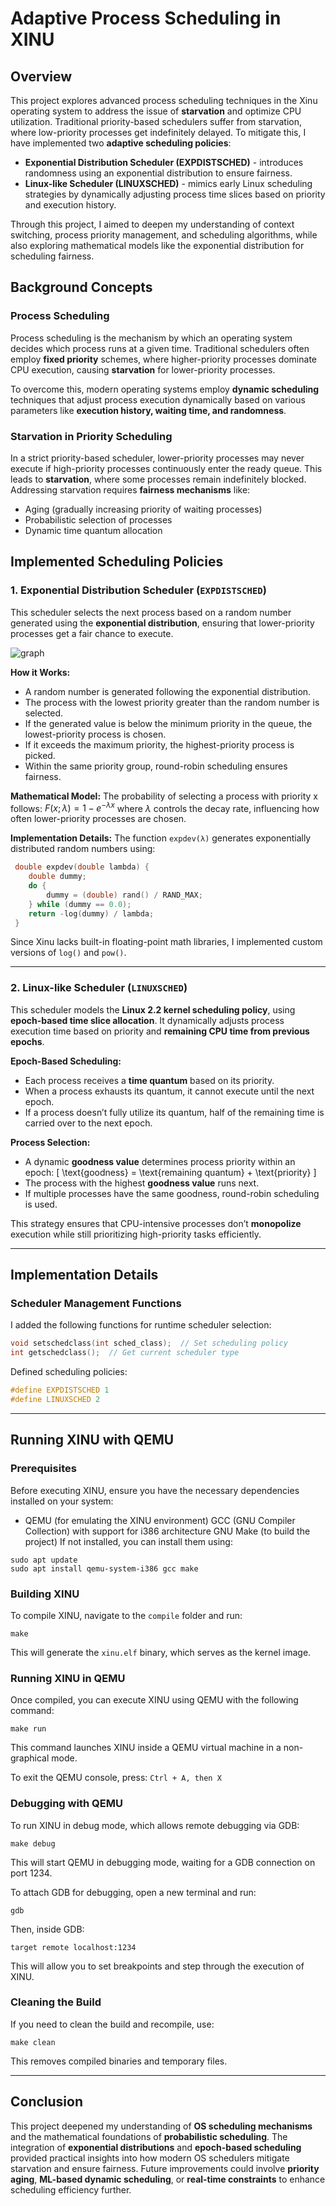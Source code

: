 # Adaptive Process Scheduling in XINU

## Overview

This project explores advanced process scheduling techniques in the Xinu operating system to address the issue of **starvation** and optimize CPU utilization. Traditional priority-based schedulers suffer from starvation, where low-priority processes get indefinitely delayed. To mitigate this, I have implemented two **adaptive scheduling policies**:

- **Exponential Distribution Scheduler (EXPDISTSCHED)** - introduces randomness using an exponential distribution to ensure fairness.
- **Linux-like Scheduler (LINUXSCHED)** - mimics early Linux scheduling strategies by dynamically adjusting process time slices based on priority and execution history.

Through this project, I aimed to deepen my understanding of context switching, process priority management, and scheduling algorithms, while also exploring mathematical models like the exponential distribution for scheduling fairness.

## Background Concepts

### Process Scheduling
Process scheduling is the mechanism by which an operating system decides which process runs at a given time. Traditional schedulers often employ **fixed priority** schemes, where higher-priority processes dominate CPU execution, causing **starvation** for lower-priority processes.

To overcome this, modern operating systems employ **dynamic scheduling** techniques that adjust process execution dynamically based on various parameters like **execution history, waiting time, and randomness**.

### Starvation in Priority Scheduling
In a strict priority-based scheduler, lower-priority processes may never execute if high-priority processes continuously enter the ready queue. This leads to **starvation**, where some processes remain indefinitely blocked. Addressing starvation requires **fairness mechanisms** like:
- Aging (gradually increasing priority of waiting processes)
- Probabilistic selection of processes
- Dynamic time quantum allocation

## Implemented Scheduling Policies

### 1. Exponential Distribution Scheduler (`EXPDISTSCHED`)
This scheduler selects the next process based on a random number generated using the **exponential distribution**, ensuring that lower-priority processes get a fair chance to execute.

![graph](expdist.jpg)

**How it Works:**
- A random number is generated following the exponential distribution.
- The process with the lowest priority greater than the random number is selected.
- If the generated value is below the minimum priority in the queue, the lowest-priority process is chosen.
- If it exceeds the maximum priority, the highest-priority process is picked.
- Within the same priority group, round-robin scheduling ensures fairness.

**Mathematical Model:**
The probability of selecting a process with priority x follows:
$F(x;\lambda) = 1 - e^{-\lambda x}$ where $\lambda$ controls the decay rate, influencing how often lower-priority processes are chosen.

**Implementation Details:**
The function `expdev(λ)` generates exponentially distributed random numbers using:
```c
 double expdev(double lambda) {
    double dummy;
    do {
        dummy = (double) rand() / RAND_MAX;
    } while (dummy == 0.0);
    return -log(dummy) / lambda;
 }
```
Since Xinu lacks built-in floating-point math libraries, I implemented custom versions of `log()` and `pow()`.

---

### 2. Linux-like Scheduler (`LINUXSCHED`)
This scheduler models the **Linux 2.2 kernel scheduling policy**, using **epoch-based time slice allocation**. It dynamically adjusts process execution time based on priority and **remaining CPU time from previous epochs**.

**Epoch-Based Scheduling:**
- Each process receives a **time quantum** based on its priority.
- When a process exhausts its quantum, it cannot execute until the next epoch.
- If a process doesn’t fully utilize its quantum, half of the remaining time is carried over to the next epoch.

**Process Selection:**
- A dynamic **goodness value** determines process priority within an epoch:
  \[ \text{goodness} = \text{remaining quantum} + \text{priority} \]
- The process with the highest **goodness value** runs next.
- If multiple processes have the same goodness, round-robin scheduling is used.

This strategy ensures that CPU-intensive processes don’t **monopolize** execution while still prioritizing high-priority tasks efficiently.

---
## Implementation Details

### Scheduler Management Functions
I added the following functions for runtime scheduler selection:
```c
void setschedclass(int sched_class);  // Set scheduling policy
int getschedclass();  // Get current scheduler type
```
Defined scheduling policies:
```c
#define EXPDISTSCHED 1
#define LINUXSCHED 2
```

---

## Running XINU with QEMU

### Prerequisites
Before executing XINU, ensure you have the necessary dependencies installed on your system:

- QEMU (for emulating the XINU environment)
GCC (GNU Compiler Collection) with support for i386 architecture
GNU Make (to build the project)
If not installed, you can install them using:

```
sudo apt update
sudo apt install qemu-system-i386 gcc make
```

### Building XINU

To compile XINU, navigate to the `compile` folder and run:
```
make
```

This will generate the `xinu.elf` binary, which serves as the kernel image.

### Running XINU in QEMU
Once compiled, you can execute XINU using QEMU with the following command:
```
make run
```
This command launches XINU inside a QEMU virtual machine in a non-graphical mode.

To exit the QEMU console, press: `Ctrl + A, then X`

### Debugging with QEMU
To run XINU in debug mode, which allows remote debugging via GDB:
```
make debug
```
This will start QEMU in debugging mode, waiting for a GDB connection on port 1234.

To attach GDB for debugging, open a new terminal and run:
```
gdb
```
Then, inside GDB:
```
target remote localhost:1234
```
This will allow you to set breakpoints and step through the execution of XINU.

### Cleaning the Build
If you need to clean the build and recompile, use:
```
make clean
```
This removes compiled binaries and temporary files.

---

## Conclusion
This project deepened my understanding of **OS scheduling mechanisms** and the mathematical foundations of **probabilistic scheduling**. The integration of **exponential distributions** and **epoch-based scheduling** provided practical insights into how modern OS schedulers mitigate starvation and ensure fairness. Future improvements could involve **priority aging**, **ML-based dynamic scheduling**, or **real-time constraints** to enhance scheduling efficiency further.

